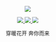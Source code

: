 <p align="center">
  <a href="https://github.com/Wenlong-Guo">
    <img src="https://github-readme-stats.vercel.app/api?username=Wenlong-Guo&show_icons=true&theme=transparent&title_color=CE1D2D&icon_color=CE1D2D&border_color=CE1D2D" />
  </a>
</p>

<p align="center">
  <a href="https://juejin.cn/user/3931509310370701/posts">
    <img src="https://img.shields.io/badge/📖%20掘金-red.svg" />
  </a>
  <a href="https://www.jianshu.com/u/2e1d7a9abdb8">
    <img src="https://img.shields.io/badge/📖%20简书地址-red.svg" />
  </a>
  <a href="https://github.com/Wenlong-Guo">
    <img src="https://komarev.com/ghpvc/?username=Wenlong-Guo&color=red&label=👁%20Views" />
  </a>  
</p>


<p align="center">穿暖花开 奔你而来</b></p>

